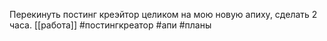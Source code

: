 
Перекинуть постинг креэйтор целиком на мою новую апиху, сделать 2 часа.
[[работа]] #постингкреатор #апи #планы 
